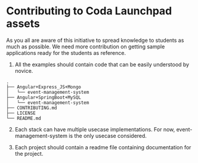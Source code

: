 # Contributing to Coda Launchpad assets

As you all are aware of this initiative to spread knowledge to students as much as possible. We need more contribution on getting sample applications ready for the students as reference. 

1. All the examples should contain code that can be easily understood by novice.

```
.
├── Angular+Express_JS+Mongo
│   └── event-management-system
├── Angular+SpringBoot+MySQL
│   └── event-management-system
├── CONTRIBUTING.md
├── LICENSE
└── README.md
```

2. Each stack can have multiple usecase implementations. For now, event-management-system is the only usecase considered.

3. Each project should contain a readme file containing documentation for the project.
